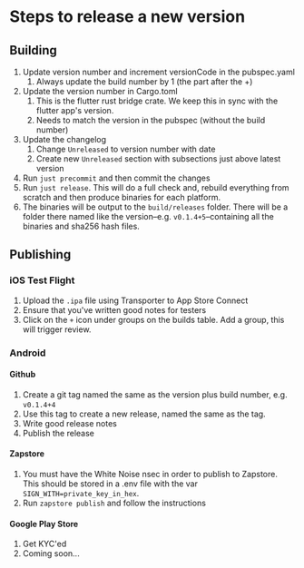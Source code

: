 # Steps to release a new version

## Building
1. Update version number and increment versionCode in the pubspec.yaml
    1. Always update the build number by 1 (the part after the +)
1. Update the version number in Cargo.toml
    1. This is the flutter rust bridge crate. We keep this in sync with the flutter app's version.
    1. Needs to match the version in the pubspec (without the build number)
1. Update the changelog
    1. Change `Unreleased` to version number with date
    1. Create new `Unreleased` section with subsections just above latest version
1. Run `just precommit` and then commit the changes
1. Run `just release`. This will do a full check and, rebuild everything from scratch and then produce binaries for each platform.
1. The binaries will be output to the `build/releases` folder. There will be a folder there named like the version–e.g. `v0.1.4+5`–containing all the binaries and sha256 hash files.

## Publishing

### iOS Test Flight
1. Upload the `.ipa` file using Transporter to App Store Connect
1. Ensure that you've written good notes for testers
1. Click on the `+` icon under groups on the builds table. Add a group, this will trigger review.

### Android

#### Github
1. Create a git tag named the same as the version plus build number, e.g. `v0.1.4+4`
1. Use this tag to create a new release, named the same as the tag.
1. Write good release notes
1. Publish the release

#### Zapstore
1. You must have the White Noise nsec in order to publish to Zapstore. This should be stored in a .env file with the var `SIGN_WITH=private_key_in_hex`.
1. Run `zapstore publish` and follow the instructions

#### Google Play Store
1. Get KYC'ed
1. Coming soon...
